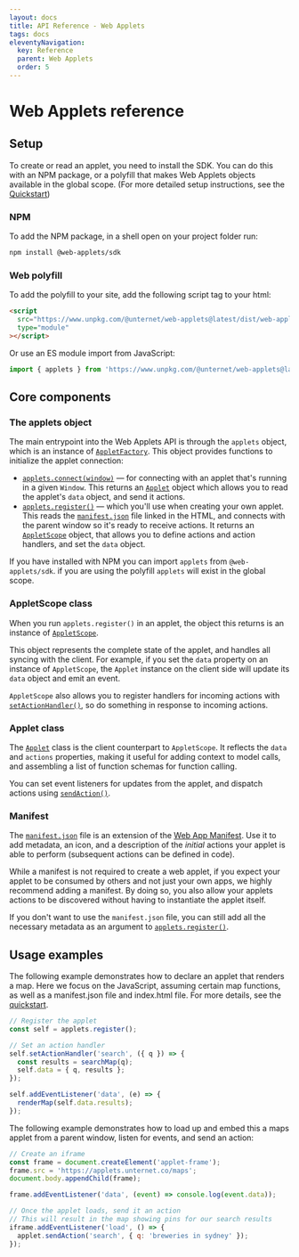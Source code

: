```yaml
---
layout: docs
title: API Reference - Web Applets
tags: docs
eleventyNavigation:
  key: Reference
  parent: Web Applets
  order: 5
---
```


# Web Applets reference

## Setup

To create or read an applet, you need to install the SDK. You can do this with an NPM package, or a polyfill that makes Web Applets objects available in the global scope. (For more detailed setup instructions, see the <a href="/docs/web-applets/quickstart">Quickstart</a>)

### NPM

To add the NPM package, in a shell open on your project folder run:

```bash
npm install @web-applets/sdk
```

### Web polyfill

To add the polyfill to your site, add the following script tag to your html:

```html
<script
  src="https://www.unpkg.com/@unternet/web-applets@latest/dist/web-applets.min.js"
  type="module"
></script>
```

Or use an ES module import from JavaScript:

```js
import { applets } from 'https://www.unpkg.com/@unternet/web-applets@latest/dist/web-applets.min.js';
```

## Core components

### The applets object

The main entrypoint into the Web Applets API is through the `applets` object, which is an instance of <a href="/docs/web-applets/reference/applet-factory#connect">`AppletFactory`</a>. This object provides functions to initialize the applet connection:

- <a href="/docs/web-applets/reference/applet-factory#connect">`applets.connect(window)`</a> &mdash; for connecting with an applet that's running in a given `Window`. This returns an <a href="/docs/web-applets/reference/applet">`Applet`</a> object which allows you to read the applet's `data` object, and send it actions.
- <a href="/docs/web-applets/reference/applet-factory#register">`applets.register()`</a> &mdash; which you'll use when creating your own applet. This reads the <a href="/docs/web-applets/reference/manifest">`manifest.json`</a> file linked in the HTML, and connects with the parent window so it's ready to receive actions. It returns an <a href="/docs/web-applets/reference/applet-scope">`AppletScope`</a> object, that allows you to define actions and action handlers, and set the `data` object.

If you have installed with NPM you can import `applets` from `@web-applets/sdk`. if you are using the polyfill `applets` will exist in the global scope.

### AppletScope class

When you run `applets.register()` in an applet, the object this returns is an instance of <a href="/docs/web-applets/reference/applet-scope">`AppletScope`</a>.

This object represents the complete state of the applet, and handles all syncing with the client. For example, if you set the `data` property on an instance of `AppletScope`, the `Applet` instance on the client side will update its `data` object and emit an event.

`AppletScope` also allows you to register handlers for incoming actions with <a href="/docs/web-applets/reference/applet-scope#setActionHandler">`setActionHandler()`</a>, so do something in response to incoming actions.

### Applet class

The <a href="/docs/web-applets/reference/applet">`Applet`</a> class is the client counterpart to `AppletScope`. It reflects the `data` and `actions` properties, making it useful for adding context to model calls, and assembling a list of function schemas for function calling.

You can set event listeners for updates from the applet, and dispatch actions using <a href="/docs/web-applets/reference/applet#sendAction">`sendAction()`</a>.

### Manifest

The <a href="/docs/web-applets/reference/manifest">`manifest.json`</a> file is an extension of the <a href="https://developer.mozilla.org/en-US/docs/Web/Progressive_web_apps/Manifest" target="_blank">Web App Manifest</a>. Use it to add metadata, an icon, and a description of the _initial_ actions your applet is able to perform (subsequent actions can be defined in code).

While a manifest is not required to create a web applet, if you expect your applet to be consumed by others and not just your own apps, we highly recommend adding a manifest. By doing so, you also allow your applets actions to be discovered without having to instantiate the applet itself.

If you don't want to use the `manifest.json` file, you can still add all the necessary metadata as an argument to <a href="/docs/web-applets/reference/applet-factory#register">`applets.register()`</a>.

## Usage examples

The following example demonstrates how to declare an applet that renders a map. Here we focus on the JavaScript, assuming certain map functions, as well as a manifest.json file and index.html file. For more details, see the [quickstart](/docs/web-applets/quickstart).

```js
// Register the applet
const self = applets.register();

// Set an action handler
self.setActionHandler('search', ({ q }) => {
  const results = searchMap(q);
  self.data = { q, results };
});

self.addEventListener('data', (e) => {
  renderMap(self.data.results);
});
```

The following example demonstrates how to load up and embed this a maps applet from a parent window, listen for events, and send an action:

```js
// Create an iframe
const frame = document.createElement('applet-frame');
frame.src = 'https://applets.unternet.co/maps';
document.body.appendChild(frame);

frame.addEventListener('data', (event) => console.log(event.data));

// Once the applet loads, send it an action
// This will result in the map showing pins for our search results
iframe.addEventListener('load', () => {
  applet.sendAction('search', { q: 'breweries in sydney' });
});
```
